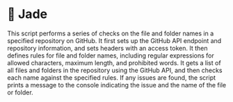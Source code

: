 # 🐶 Jade
This script performs a series of checks on the file and folder names in a specified repository on GitHub. It first sets up the GitHub API endpoint and repository information, and sets headers with an access token. It then defines rules for file and folder names, including regular expressions for allowed characters, maximum length, and prohibited words. It gets a list of all files and folders in the repository using the GitHub API, and then checks each name against the specified rules. If any issues are found, the script prints a message to the console indicating the issue and the name of the file or folder.
